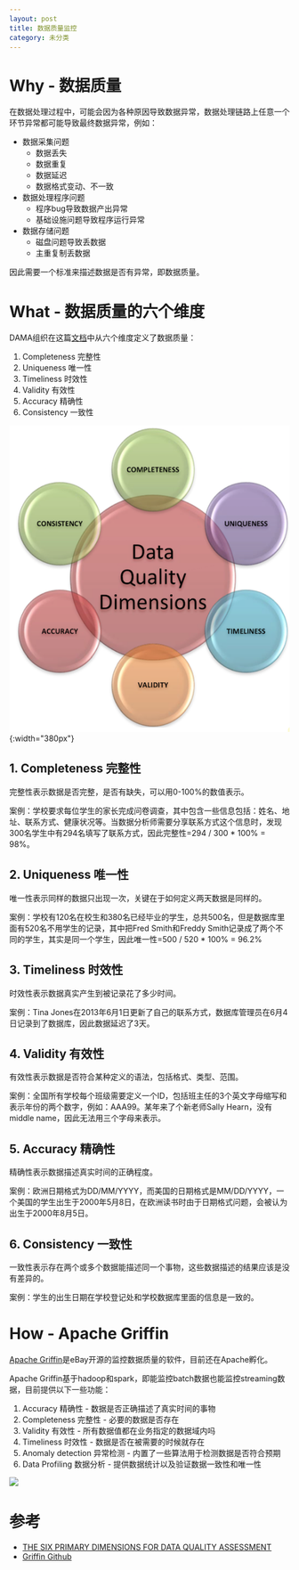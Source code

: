 ```yaml
---
layout: post
title: 数据质量监控
category: 未分类
---
```


# Why - 数据质量
在数据处理过程中，可能会因为各种原因导致数据异常，数据处理链路上任意一个环节异常都可能导致最终数据异常，例如：
- 数据采集问题
  - 数据丢失
  - 数据重复
  - 数据延迟
  - 数据格式变动、不一致
- 数据处理程序问题
  - 程序bug导致数据产出异常
  - 基础设施问题导致程序运行异常
- 数据存储问题
  - 磁盘问题导致丢数据
  - 主重复制丢数据

因此需要一个标准来描述数据是否有异常，即数据质量。

# What - 数据质量的六个维度
DAMA组织在这篇[文档](http://www.damauk.org/RWFilePub.php?&cat=403&dx=1&ob=3&rpn=catviewleafpublic403&id=106193)中从六个维度定义了数据质量：
1. Completeness 完整性
2. Uniqueness 唯一性
3. Timeliness 时效性
4. Validity 有效性
5. Accuracy 精确性
6. Consistency 一致性

![](/images/data_quality.png){:width="380px"}

## 1. Completeness 完整性
完整性表示数据是否完整，是否有缺失，可以用0-100%的数值表示。

案例：学校要求每位学生的家长完成问卷调查，其中包含一些信息包括：姓名、地址、联系方式、健康状况等。当数据分析师需要分享联系方式这个信息时，发现300名学生中有294名填写了联系方式，因此完整性=294 / 300 * 100% = 98%。

## 2. Uniqueness 唯一性
唯一性表示同样的数据只出现一次，关键在于如何定义两天数据是同样的。

案例：学校有120名在校生和380名已经毕业的学生，总共500名，但是数据库里面有520名不用学生的记录，其中把Fred Smith和Freddy Smith记录成了两个不同的学生，其实是同一个学生，因此唯一性=500 / 520  * 100% = 96.2%

## 3. Timeliness 时效性
时效性表示数据真实产生到被记录花了多少时间。

案例：Tina Jones在2013年6月1日更新了自己的联系方式，数据库管理员在6月4日记录到了数据库，因此数据延迟了3天。

## 4. Validity 有效性
有效性表示数据是否符合某种定义的语法，包括格式、类型、范围。

案例：全国所有学校每个班级需要定义一个ID，包括班主任的3个英文字母缩写和表示年份的两个数字，例如：AAA99。某年来了个新老师Sally Hearn，没有middle name，因此无法用三个字母来表示。

## 5. Accuracy 精确性
精确性表示数据描述真实时间的正确程度。

案例：欧洲日期格式为DD/MM/YYYY，而美国的日期格式是MM/DD/YYYY，一个美国的学生出生于2000年5月8日，在欧洲读书时由于日期格式问题，会被认为出生于2000年8月5日。

## 6. Consistency 一致性
一致性表示存在两个或多个数据能描述同一个事物，这些数据描述的结果应该是没有差异的。

案例：学生的出生日期在学校登记处和学校数据库里面的信息是一致的。

# How - Apache Griffin
[Apache Griffin](https://github.com/apache/incubator-griffin/)是eBay开源的监控数据质量的软件，目前还在Apache孵化。

Apache Griffin基于hadoop和spark，即能监控batch数据也能监控streaming数据，目前提供以下一些功能：
1. Accuracy 精确性 - 数据是否正确描述了真实时间的事物
2. Completeness 完整性 - 必要的数据是否存在
3. Validity 有效性 - 所有数据值都在业务指定的数据域内吗
4. Timeliness 时效性 - 数据是否在被需要的时候就存在
5. Anomaly detection 异常检测 - 内置了一些算法用于检测数据是否符合预期
6. Data Profiling 数据分析 - 提供数据统计以及验证数据一致性和唯一性

![](http://griffin.apache.org/images/arch.png)


# 参考
- [THE SIX PRIMARY DIMENSIONS FOR DATA QUALITY ASSESSMENT](http://www.damauk.org/RWFilePub.php?&cat=403&dx=1&ob=3&rpn=catviewleafpublic403&id=106193)
- [Griffin Github](https://github.com/apache/incubator-griffin)
